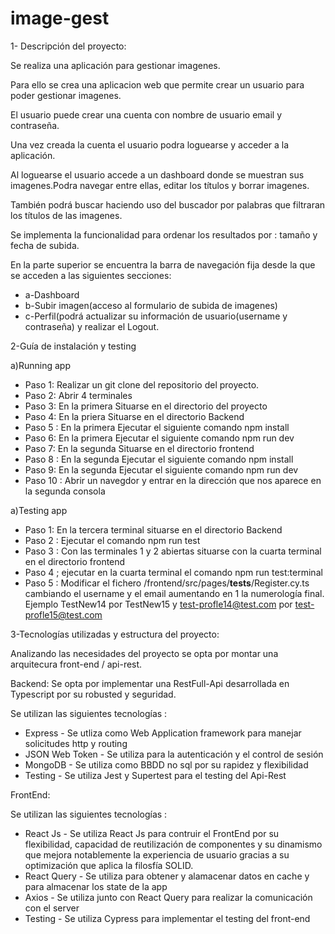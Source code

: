 # image-gest

1- Descripción del proyecto:

Se realiza una aplicación para gestionar imagenes.

Para ello se crea una aplicacion web que permite crear un usuario para poder gestionar imagenes.

El usuario puede crear una cuenta con nombre de usuario email y contraseña.

Una vez creada la cuenta el usuario podra loguearse y acceder a la aplicación.

Al loguearse el usuario accede a un dashboard donde se muestran sus imagenes.Podra navegar entre ellas, editar los títulos y borrar imagenes.

También podrá buscar haciendo uso del buscador por palabras que filtraran los títulos de las imagenes.

Se implementa la funcionalidad para ordenar los resultados por : tamaño y fecha de subida.

En la parte superior se encuentra la barra de navegación fija desde la que se acceden a las siguientes secciones:

* a-Dashboard 
* b-Subir imagen(acceso al formulario de subida de imagenes)
* c-Perfil(podrá actualizar su información de usuario(username y contraseña) y realizar el Logout.


2-Guía de instalación y testing 

a)Running app

* Paso 1: Realizar un git clone del repositorio del proyecto.
* Paso 2: Abrir 4 terminales 
* Paso 3: En la primera Situarse en el directorio del proyecto
* Paso 4: En la priera Situarse en el directorio  Backend
* Paso 5 : En la primera Ejecutar el siguiente comando npm install
* Paso 6: En la primera Ejecutar el siguiente comando npm run dev 
* Paso 7: En la segunda Situarse en el directorio frontend
* Paso 8 : En la segunda Ejecutar el siguiente comando npm install
* Paso 9:  En la segunda Ejecutar el siguiente comando npm run dev 
* Paso 10 : Abrir un navegdor y entrar en la dirección que nos aparece en la segunda consola


a)Testing app

* Paso 1: En la tercera terminal situarse en el directorio Backend 
* Paso 2 : Ejecutar el comando npm run test 
* Paso 3 : Con las terminales 1 y 2 abiertas situarse con la cuarta terminal en el directorio frontend
* Paso 4 ; ejecutar en la cuarta terminal el comando npm run test:terminal
* Paso 5 : Modificar el fichero /frontend/src/pages/__tests__/Register.cy.ts cambiando el username y el email aumentando en 1 la numerología final.
           Ejemplo TestNew14 por TestNew15 y test-profle14@test.com por test-profle15@test.com



3-Tecnologías utilizadas y estructura del proyecto:

Analizando las necesidades del proyecto se opta por montar una arquitecura front-end / api-rest.

Backend:
Se opta por implementar una RestFull-Api desarrollada en Typescript por su robusted y seguridad.

Se utilizan las siguientes tecnologías :

* Express - Se utliza como Web Application framework para manejar solicitudes http y routing
* JSON Web Token - Se utiliza para la autenticación y el control de sesión
* MongoDB - Se utiliza como BBDD no sql por su rapidez y flexibilidad 
* Testing - Se utiliza Jest y  Supertest para el testing del Api-Rest

FrontEnd:

Se utilizan las siguientes tecnologías :

* React Js - Se utiliza React Js para contruir el FrontEnd por su flexibilidad, capacidad de reutilización de componentes y su dinamismo que mejora 
notablemente la experiencia de usuario gracias a su optimización que aplica la filosfía SOLID.
* React Query - Se utiliza para obtener y alamacenar datos en cache y para almacenar los state de la app
* Axios - Se utiliza junto con React Query para realizar la comunicación con el server 
* Testing - Se utiliza Cypress para implementar el testing del front-end


 






